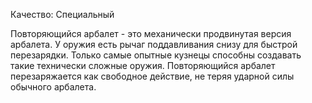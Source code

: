 Качество: Специальный

Повторяющийся арбалет - это механически продвинутая версия арбалета. У оружия есть рычаг поддавливания снизу для быстрой перезарядки. Только самые опытные кузнецы способны создавать такие технически сложные оружия. Повторяющийся арбалет перезаряжается как свободное действие, не теряя ударной силы обычного арбалета.